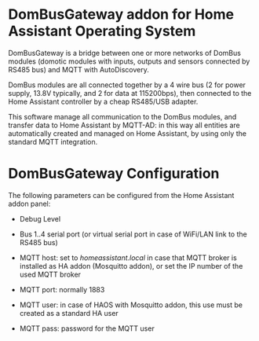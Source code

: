 # DomBusGateway addon for Home Assistant Operating System

DomBusGateway is a bridge between one or more networks of DomBus modules (domotic modules with inputs, outputs and sensors connected by RS485 bus) and MQTT with AutoDiscovery.

DomBus modules are all connected together by a 4 wire bus (2 for power supply, 13.8V typically, and 2 for data at 115200bps), then connected to the Home Assistant controller by a cheap RS485/USB adapter.

This software manage all communication to the DomBus modules, and transfer data to Home Assistant by MQTT-AD: in this way all entities are automatically created and managed on Home Assistant, by using only the standard MQTT integration.




# DomBusGateway Configuration

The following parameters can be configured from the Home Assistant addon panel:

* Debug Level

* Bus 1..4 serial port (or virtual serial port in case of WiFi/LAN link to the RS485 bus)

* MQTT host: set to *homeassistant.local* in case that MQTT broker is installed as HA addon (Mosquitto addon), or set the IP number of the used MQTT broker

* MQTT port: normally 1883

* MQTT user: in case of HAOS with Mosquitto addon, this use must be created as a standard HA user

* MQTT pass: password for the MQTT user


